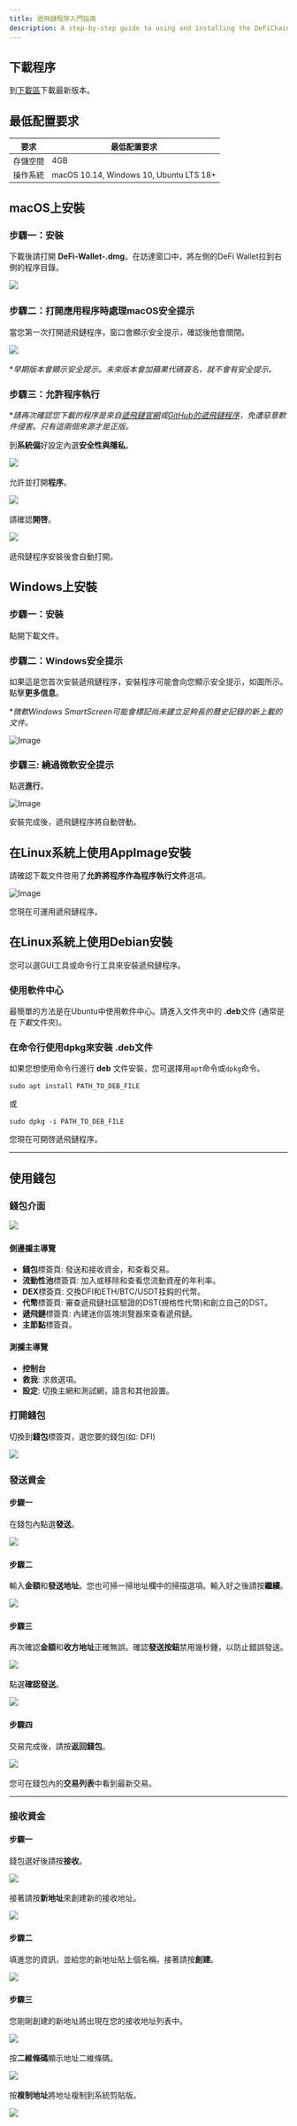 ```yaml
---
title: 遞飛鏈程序入門指南
description: A step-by-step guide to using and installing the DeFiChain app.
---
```


## 下載程序

到[下載區](/downloads)下載最新版本。

## 最低配置要求

| 要求 | 最低配置要求 |
|-|-|
| 存儲空間 | 4GB |
| 操作系統 | macOS 10.14, Windows 10, Ubuntu LTS 18+ |

## macOS上安裝

### 步驟一：安裝

下載後請打開 **DeFi-Wallet-<version>.dmg**。在訪達窗口中，將左側的DeFi Wallet拉到右側的程序目錄。

<p><img src="/img/guides/installing-defi-app/drag-to-install.png" srcset="/img/guides/installing-defi-app/drag-to-install.png 1x, /img/guides/installing-defi-app/drag-to-install@2x.png 2x"></p>

### 步驟二：打開應用程序時處理macOS安全提示

當您第一次打開遞飛鏈程序，窗口會顯示安全提示，確認後他會關閉。

<p><img src="/img/guides/installing-defi-app/macos-security-prompt.png" srcset="/img/guides/installing-defi-app/macos-security-prompt.png 1x, /img/guides/installing-defi-app/macos-security-prompt@2x.png 2x"></p>

\**早期版本會顯示安全提示。未來版本會加蘋果代碼簽名，就不會有安全提示。*

### 步驟三：允許程序執行

\**請再次確認您下載的程序是來自[遞飛鏈官網](/)或[GitHub的遞飛鏈程序](https://github.com/DeFiCh/app/releases)，免遭惡意軟件侵害。只有這兩個來源才是正版。*

到**系統偏**好設定內選**安全性與隱私**。

<p><img src="/img/guides/installing-defi-app/system-preferences.png" srcset="/img/guides/installing-defi-app/system-preferences.png 1x, /img/guides/installing-defi-app/system-preferences@2x.png 2x"></p>

允許並打開**程序**。

<p><img src="/img/guides/installing-defi-app/open-anyway-a.png" srcset="/img/guides/installing-defi-app/open-anyway-a.png 1x, /img/guides/installing-defi-app/open-anyway-a@2x.png 2x"></p>

請確認**開啓**。

<p><img src="/img/guides/installing-defi-app/open-anyway-b.png" srcset="/img/guides/installing-defi-app/open-anyway-b.png 1x, /img/guides/installing-defi-app/open-anyway-b@2x.png 2x"></p>

遞飛鏈程序安裝後會自動打開。

## Windows上安裝

### 步驟一：安裝

點開下載文件。

### 步驟二：Windows安全提示

如果這是您首次安裝遞飛鏈程序，安裝程序可能會向您顯示安全提示，如圖所示。點擊**更多信息**。

\**微軟Windows SmartScreen可能會標記尚未建立足夠長的曆史記錄的新上載的文件。*

![Image](https://i.imgur.com/CUmfPMS.png)

### 步驟三: 繞過微軟安全提示

點選**進行**。

![Image](https://i.imgur.com/S7SFwms.png)

安裝完成後，遞飛鏈程序將自動啓動。

## 在Linux系統上使用AppImage安裝

請確認下載文件啓用了**允許將程序作為程序執行文件**選項。

![Image](https://i.imgur.com/TU3ggCU.png)

您現在可運用遞飛鏈程序。

## 在Linux系統上使用Debian安裝

您可以選GUI工具或命令行工具來安裝遞飛鏈程序。

### 使用軟件中心

最簡單的方法是在Ubuntu中使用軟件中心。請進入文件夾中的 **.deb**文件 (通常是在*下載*文件夾)。

### 在命令行使用dpkg來安裝 .deb文件

如果您想使用命令行進行 **deb** 文件安裝，您可選擇用`apt`命令或`dpkg`命令。

```
sudo apt install PATH_TO_DEB_FILE
```

或

```
sudo dpkg -i PATH_TO_DEB_FILE
```


您現在可開啓遞飛鏈程序。

---

## 使用錢包

### 錢包介面

<p><img src="/img/guides/installing-defi-app/wallets.png" srcset="/img/guides/installing-defi-app/wallets.png 1x, /img/guides/installing-defi-app/wallets@2x.png 2x"></p>

#### 側邊攔主導覽

- **錢包**標簽頁: 發送和接收資金，和查看交易。
- **流動性池**標簽頁: 加入或移除和查看您流動資産的年利率。
- **DEX**標簽頁: 交換DFI和ETH/BTC/USDT挂鈎的代幣。
- **代幣**標簽頁: 審查遞飛鏈社區驗證的DST(規格性代幣)和創立自己的DST。
- **遞飛鏈**標簽頁: 內建迷你區塊浏覽器來查看遞飛鏈。
- **主節點**標簽頁。

#### 測攔主導覽

- **控制台**
- **救我**: 求救選項。
- **設定**: 切換主網和測試網，語言和其他設置。

### 打開錢包

切換到**錢包**標簽頁，選您要的錢包(如: DFI)

<p><img src="/img/guides/installing-defi-app/wallets-choose.png" srcset="/img/guides/installing-defi-app/wallets-choose.png 1x, /img/guides/installing-defi-app/wallets-choose@2x.png 2x"></p>

### 發送資金

#### 步驟一

在錢包內點選**發送**。

<p><img src="/img/guides/installing-defi-app/wallet-send.png" srcset="/img/guides/installing-defi-app/wallet-send.png 1x, /img/guides/installing-defi-app/wallet-send@2x.png 2x"></p>

#### 步驟二

輸入**金額**和**發送地址**。您也可掃一掃地址欄中的掃描選項。輸入好之後請按**繼續**。

<p><img src="/img/guides/installing-defi-app/wallet-send1.png" srcset="/img/guides/installing-defi-app/wallet-send1.png 1x, /img/guides/installing-defi-app/wallet-send1@2x.png 2x"></p>

#### 步驟三

再次確認**金額**和**收方地址**正確無誤。確認**發送按鈕**禁用幾秒鍾，以防止錯誤發送。

<p><img src="/img/guides/installing-defi-app/wallet-send2.png" srcset="/img/guides/installing-defi-app/wallet-send2.png 1x, /img/guides/installing-defi-app/wallet-send2@2x.png 2x"></p>

點選**確認發送**。

<p><img src="/img/guides/installing-defi-app/wallet-send3.png" srcset="/img/guides/installing-defi-app/wallet-send3.png 1x, /img/guides/installing-defi-app/wallet-send3@2x.png 2x"></p>

#### 步驟四

交易完成後，請按**返回錢包**。

<p><img src="/img/guides/installing-defi-app/wallet-send4.png" srcset="/img/guides/installing-defi-app/wallet-send4.png 1x, /img/guides/installing-defi-app/wallet-send4@2x.png 2x"></p>

您可在錢包內的**交易列表**中看到最新交易。

---

### 接收資金

#### 步驟一

錢包選好後請按**接收**。

<img src="/img/guides/installing-defi-app/wallet-receive.png" srcset="/img/guides/installing-defi-app/wallet-receive.png 1x, /img/guides/installing-defi-app/wallet-receive@2x.png 2x">

接著請按**新地址**來創建新的接收地址。

<img src="/img/guides/installing-defi-app/wallet-receive1.png" srcset="/img/guides/installing-defi-app/wallet-receive1.png 1x, /img/guides/installing-defi-app/wallet-receive1@2x.png 2x">

#### 步驟二

填進您的資訊，並給您的新地址貼上個名稱。接著請按**創建**。

<img src="/img/guides/installing-defi-app/wallet-receive2.png" srcset="/img/guides/installing-defi-app/wallet-receive2.png 1x, /img/guides/installing-defi-app/wallet-receive2@2x.png 2x">

#### 步驟三

您剛剛創建的新地址將出現在您的接收地址列表中。

<img src="/img/guides/installing-defi-app/wallet-receive3.png" srcset="/img/guides/installing-defi-app/wallet-receive3.png 1x, /img/guides/installing-defi-app/wallet-receive3@2x.png 2x">

按**二維條碼**顯示地址二維條碼。

<img src="/img/guides/installing-defi-app/wallet-receive4.png" srcset="/img/guides/installing-defi-app/wallet-receive4.png 1x, /img/guides/installing-defi-app/wallet-receive4@2x.png 2x">

按**複制地址**將地址複制到系統剪貼版。

<img src="/img/guides/installing-defi-app/wallet-receive5.png" srcset="/img/guides/installing-defi-app/wallet-receive5.png 1x, /img/guides/installing-defi-app/wallet-receive5@2x.png 2x">
